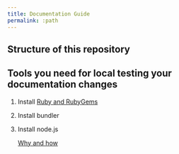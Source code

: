 ```yaml
---
title: Documentation Guide
permalink: :path
---
```


## Structure of this repository

## Tools you need for local testing your documentation changes

1. Install [Ruby and RubyGems](<https://jekyllrb.com/docs/installation/>)
2. Install bundler

3. Install node.js

    [Why and how](<https://mmistakes.github.io/minimal-mistakes/docs/javascript/>)
